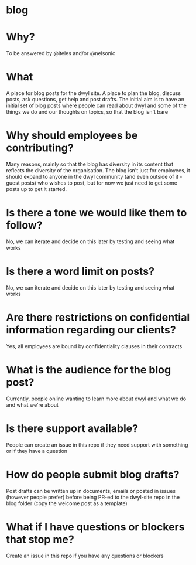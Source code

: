 # blog

# Why?

To be answered by @iteles and/or @nelsonic

# What

A place for blog posts for the dwyl site. A place to plan the blog, discuss posts, ask questions, get help and post drafts. The initial aim is to have an initial set of blog posts where people can read about dwyl and some of the things we do and our thoughts on topics, so that the blog isn't bare

# Why should employees be contributing?

Many reasons, mainly so that the blog has diversity in its content that reflects the diversity of the organisation. The blog isn't just for employees, it should expand to anyone in the dwyl community (and even outside of it - guest posts) who wishes to post, but for now we just need to get some posts up to get it started.

# Is there a tone we would like them to follow?

No, we can iterate and decide on this later by testing and seeing what works

# Is there a word limit on posts?

No, we can iterate and decide on this later by testing and seeing what works

# Are there restrictions on confidential information regarding our clients?

Yes, all employees are bound by confidentiality clauses in their contracts

# What is the audience for the blog post?

Currently, people online wanting to learn more about dwyl and what we do and what we're about

# Is there support available?

People can create an issue in this repo if they need support with something or if they have a question

# How do people submit blog drafts?

Post drafts can be written up in documents, emails or posted in issues (however people prefer) before being PR-ed to the dwyl-site repo in the blog folder (copy the welcome post as a template)

# What if I have questions or blockers that stop me?

Create an issue in this repo if you have any questions or blockers
